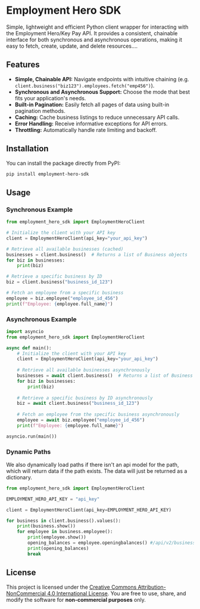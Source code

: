 # Employment Hero SDK

Simple, lightweight and efficient Python client wrapper for interacting with the Employment Hero/Key Pay API. It provides a consistent, chainable interface for both synchronous and asynchronous operations, making it easy to fetch, create, update, and delete resources....

## Features

- **Simple, Chainable API:** Navigate endpoints with intuitive chaining (e.g. `client.business("biz123").employees.fetch("emp456")`).
- **Synchronous and Asynchronous Support:** Choose the mode that best fits your application's needs.
- **Built-in Pagination:** Easily fetch all pages of data using built-in pagination methods.
- **Caching:** Cache business listings to reduce unnecessary API calls.
- **Error Handling:** Receive informative exceptions for API errors.
- **Throttling:** Automatically handle rate limiting and backoff.

## Installation

You can install the package directly from PyPI:

```bash
pip install employment-hero-sdk
```

## Usage

### Synchronous Example
```python
from employment_hero_sdk import EmploymentHeroClient

# Initialize the client with your API key
client = EmploymentHeroClient(api_key="your_api_key")

# Retrieve all available businesses (cached)
businesses = client.business()  # Returns a list of Business objects
for biz in businesses:
    print(biz)

# Retrieve a specific business by ID
biz = client.business("business_id_123")

# Fetch an employee from a specific business
employee = biz.employee("employee_id_456")
print(f"Employee: {employee.full_name}")
```

### Asynchronous Example
```python
import asyncio
from employment_hero_sdk import EmploymentHeroClient

async def main():
    # Initialize the client with your API key
    client = EmploymentHeroClient(api_key="your_api_key")
    
    # Retrieve all available businesses asynchronously
    businesses = await client.business()  # Returns a list of Business objects
    for biz in businesses:
        print(biz)
    
    # Retrieve a specific business by ID asynchronously
    biz = await client.business("business_id_123")
    
    # Fetch an employee from the specific business asynchronously
    employee = await biz.employee("employee_id_456")
    print(f"Employee: {employee.full_name}")

asyncio.run(main())
```

### Dynamic Paths

We also dynamically load paths if there isn't an api model for the path, which will return data if the path exists. The data will just be returned as a dictionary.

```python
from employment_hero_sdk import EmploymentHeroClient

EMPLOYMENT_HERO_API_KEY = "api_key"

client = EmploymentHeroClient(api_key=EMPLOYMENT_HERO_API_KEY)

for business in client.business().values():
    print(business.show())
    for employee in business.employee():
        print(employee.show())
        opening_balances = employee.openingbalances() #/api/v2/business/{busness_id}/employee/{employee_id}/openingbalances is a valid path
        print(opening_balances)
        break
```


## License

This project is licensed under the [Creative Commons Attribution-NonCommercial 4.0 International License](http://creativecommons.org/licenses/by-nc/4.0/). 
You are free to use, share, and modify the software for **non-commercial purposes** only.
